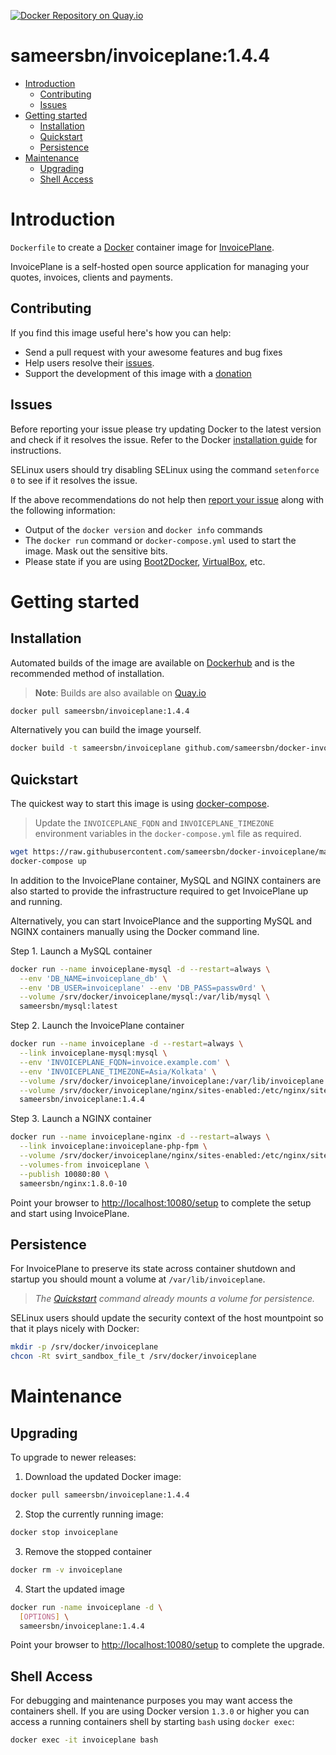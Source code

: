 [![Docker Repository on Quay.io](https://quay.io/repository/sameersbn/invoiceplane/status "Docker Repository on Quay.io")](https://quay.io/repository/sameersbn/invoiceplane)

# sameersbn/invoiceplane:1.4.4

- [Introduction](#introduction)
  - [Contributing](#contributing)
  - [Issues](#issues)
- [Getting started](#getting-started)
  - [Installation](#installation)
  - [Quickstart](#quickstart)
  - [Persistence](#persistence)
- [Maintenance](#maintenance)
  - [Upgrading](#upgrading)
  - [Shell Access](#shell-access)

# Introduction

`Dockerfile` to create a [Docker](https://www.docker.com/) container image for [InvoicePlane](https://invoiceplane.com/).

InvoicePlane is a self-hosted open source application for managing your quotes, invoices, clients and payments.

## Contributing

If you find this image useful here's how you can help:

- Send a pull request with your awesome features and bug fixes
- Help users resolve their [issues](../../issues?q=is%3Aopen+is%3Aissue).
- Support the development of this image with a [donation](http://www.damagehead.com/donate/)

## Issues

Before reporting your issue please try updating Docker to the latest version and check if it resolves the issue. Refer to the Docker [installation guide](https://docs.docker.com/installation) for instructions.

SELinux users should try disabling SELinux using the command `setenforce 0` to see if it resolves the issue.

If the above recommendations do not help then [report your issue](../../issues/new) along with the following information:

- Output of the `docker version` and `docker info` commands
- The `docker run` command or `docker-compose.yml` used to start the image. Mask out the sensitive bits.
- Please state if you are using [Boot2Docker](http://www.boot2docker.io), [VirtualBox](https://www.virtualbox.org), etc.

# Getting started

## Installation

Automated builds of the image are available on [Dockerhub](https://hub.docker.com/r/sameersbn/invoiceplane) and is the recommended method of installation.

> **Note**: Builds are also available on [Quay.io](https://quay.io/repository/sameersbn/invoiceplane)

```bash
docker pull sameersbn/invoiceplane:1.4.4
```

Alternatively you can build the image yourself.

```bash
docker build -t sameersbn/invoiceplane github.com/sameersbn/docker-invoiceplane
```

## Quickstart

The quickest way to start this image is using [docker-compose](https://docs.docker.com/compose/).

> Update the `INVOICEPLANE_FQDN` and `INVOICEPLANE_TIMEZONE` environment variables in the `docker-compose.yml` file as required.

```bash
wget https://raw.githubusercontent.com/sameersbn/docker-invoiceplane/master/docker-compose.example.yml -O docker-compose.yml
docker-compose up
```

In addition to the InvoicePlane container, MySQL and NGINX containers are also started to provide the infrastructure required to get InvoicePlane up and running.

Alternatively, you can start InvoicePlance and the supporting MySQL and NGINX containers manually using the Docker command line.

Step 1. Launch a MySQL container

```bash
docker run --name invoiceplane-mysql -d --restart=always \
  --env 'DB_NAME=invoiceplane_db' \
  --env 'DB_USER=invoiceplane' --env 'DB_PASS=passw0rd' \
  --volume /srv/docker/invoiceplane/mysql:/var/lib/mysql \
  sameersbn/mysql:latest
```

Step 2. Launch the InvoicePlane container

```bash
docker run --name invoiceplane -d --restart=always \
  --link invoiceplane-mysql:mysql \
  --env 'INVOICEPLANE_FQDN=invoice.example.com' \
  --env 'INVOICEPLANE_TIMEZONE=Asia/Kolkata' \
  --volume /srv/docker/invoiceplane/invoiceplane:/var/lib/invoiceplane \
  --volume /srv/docker/invoiceplane/nginx/sites-enabled:/etc/nginx/sites-enabled \
  sameersbn/invoiceplane:1.4.4
```

Step 3. Launch a NGINX container

```bash
docker run --name invoiceplane-nginx -d --restart=always \
  --link invoiceplane:invoiceplane-php-fpm \
  --volume /srv/docker/invoiceplane/nginx/sites-enabled:/etc/nginx/sites-enabled \
  --volumes-from invoiceplane \
  --publish 10080:80 \
  sameersbn/nginx:1.8.0-10
```

Point your browser to [http://localhost:10080/setup](http://localhost:10080/setup) to complete the setup and start using InvoicePlane.

## Persistence

For InvoicePlane to preserve its state across container shutdown and startup you should mount a volume at `/var/lib/invoiceplane`.

> *The [Quickstart](#quickstart) command already mounts a volume for persistence.*

SELinux users should update the security context of the host mountpoint so that it plays nicely with Docker:

```bash
mkdir -p /srv/docker/invoiceplane
chcon -Rt svirt_sandbox_file_t /srv/docker/invoiceplane
```

# Maintenance

## Upgrading

To upgrade to newer releases:

  1. Download the updated Docker image:

  ```bash
  docker pull sameersbn/invoiceplane:1.4.4
  ```

  2. Stop the currently running image:

  ```bash
  docker stop invoiceplane
  ```

  3. Remove the stopped container

  ```bash
  docker rm -v invoiceplane
  ```

  4. Start the updated image

  ```bash
  docker run -name invoiceplane -d \
    [OPTIONS] \
    sameersbn/invoiceplane:1.4.4
  ```

Point your browser to [http://localhost:10080/setup](http://localhost:10080/setup) to complete the upgrade.

## Shell Access

For debugging and maintenance purposes you may want access the containers shell. If you are using Docker version `1.3.0` or higher you can access a running containers shell by starting `bash` using `docker exec`:

```bash
docker exec -it invoiceplane bash
```
